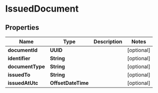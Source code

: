 

# IssuedDocument


## Properties

Name | Type | Description | Notes
------------ | ------------- | ------------- | -------------
**documentId** | **UUID** |  |  [optional]
**identifier** | **String** |  |  [optional]
**documentType** | **String** |  |  [optional]
**issuedTo** | **String** |  |  [optional]
**issuedAtUtc** | **OffsetDateTime** |  |  [optional]



